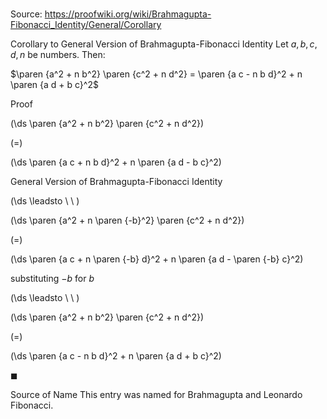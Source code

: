 # 

Source: https://proofwiki.org/wiki/Brahmagupta-Fibonacci_Identity/General/Corollary

Corollary to General Version of Brahmagupta-Fibonacci Identity
Let $a, b, c, d, n$ be numbers.
Then:

$\paren {a^2 + n b^2} \paren {c^2 + n d^2} = \paren {a c - n b d}^2 + n \paren {a d + b c}^2$


Proof













\(\ds \paren {a^2 + n b^2} \paren {c^2 + n d^2}\)

\(=\)







\(\ds \paren {a c + n b d}^2 + n \paren {a d - b c}^2\)





General Version of Brahmagupta-Fibonacci Identity








\(\ds \leadsto \ \ \)





\(\ds \paren {a^2 + n \paren {-b}^2} \paren {c^2 + n d^2}\)

\(=\)







\(\ds \paren {a c + n \paren {-b} d}^2 + n \paren {a d - \paren {-b} c}^2\)





substituting $-b$ for $b$








\(\ds \leadsto \ \ \)





\(\ds \paren {a^2 + n b^2} \paren {c^2 + n d^2}\)

\(=\)







\(\ds \paren {a c - n b d}^2 + n \paren {a d + b c}^2\)









$\blacksquare$


Source of Name
This entry was named for Brahmagupta‎ and Leonardo Fibonacci‎‎.





